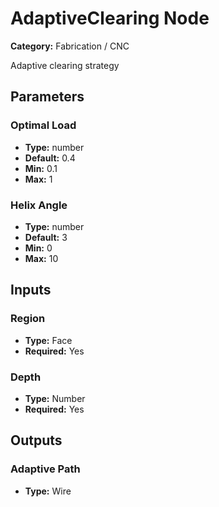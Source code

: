 
# AdaptiveClearing Node

**Category:** Fabrication / CNC

Adaptive clearing strategy

## Parameters


### Optimal Load
- **Type:** number
- **Default:** 0.4
- **Min:** 0.1
- **Max:** 1



### Helix Angle
- **Type:** number
- **Default:** 3
- **Min:** 0
- **Max:** 10



## Inputs


### Region
- **Type:** Face
- **Required:** Yes



### Depth
- **Type:** Number
- **Required:** Yes



## Outputs


### Adaptive Path
- **Type:** Wire




